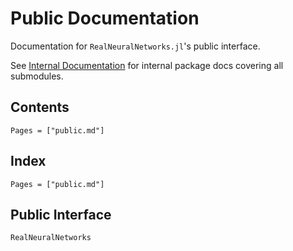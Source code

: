 # Public Documentation

Documentation for `RealNeuralNetworks.jl`'s public interface. 

See [Internal Documentation](@ref) for internal package docs covering all submodules. 

## Contents 

```@contents 
Pages = ["public.md"]
```

## Index 

```@index 
Pages = ["public.md"]
```

## Public Interface 

```@docs 
RealNeuralNetworks
```
